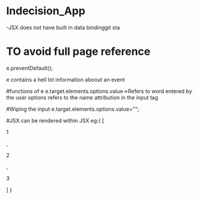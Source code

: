 # Indecision_App

-JSX does not have built in data bindinggit sta

# TO avoid full page reference
  e.preventDefault();

  e contains a hell lot information aboout an event

  #functions of e
  e.target.elements.options.value->Refers to word entered by the user
  options refers to the name attribution in the input tag

 #Wiping the input
      e.target.elements.options.value=""; 

#JSX can be rendered within JSX
eg:{
             [<p>1</p>,<p>2</p>,<p>3</p>]
   }